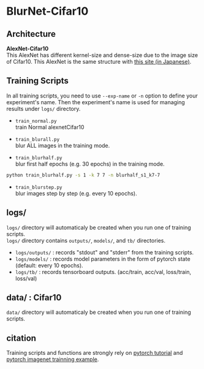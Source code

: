 # BlurNet-Cifar10

## Architecture
**AlexNet-Cifar10**  
This AlexNet has different kernel-size and dense-size due to the image size of Cifar10. This AlexNet is the same structure with [this site (in Japanese)][1].


## Training Scripts
In all training scripts, you need to use `--exp-name` or `-n` option to define your experiment's name. Then the experiment's name is used for managing results under `logs/` directory.   

- `train_normal.py`   
train Normal alexnetCifar10

- `train_blurall.py`  
blur ALL images in the training mode.  

- `train_blurhalf.py`  
blur first half epochs (e.g. 30 epochs) in the training mode.
```bash
python train_blurhalf.py -s 1 -k 7 7 -n blurhalf_s1_k7-7
```
- `train_blurstep.py`  
blur images step by step (e.g. every 10 epochs).  


## logs/

`logs/` directory will automaticaly be created when you run one of training scripts.  
`logs/` directory contains `outputs/`, `models/`, and `tb/` directories.  

- `logs/outputs/` : records "stdout" and "stderr" from the training scripts.
- `logs/models/` : records model parameters in the form of pytorch state (default: every 10 epochs). 
- `logs/tb/` : records tensorboard outputs. (acc/train, acc/val, loss/train, loss/val)

## data/ : Cifar10
`data/` directory will automaticaly be created when you run one of training scripts.  


## citation
Training scripts and functions are strongly rely on [pytorch tutorial][2] and [pytorch imagenet trainning example][3].

[1]:http://cedro3.com/ai/pytorch-alexnet/
[2]:https://github.com/pytorch/tutorials/blob/master/beginner_source/blitz/cifar10_tutorial.py
[3]:https://github.com/pytorch/examples/blob/master/imagenet/main.py